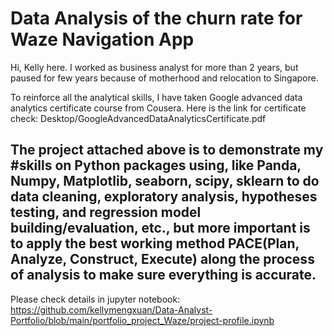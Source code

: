 # Data Analysis of the churn rate for Waze Navigation App

Hi, Kelly here. I worked as business analyst for more than 2 years, but paused for few years because of motherhood and relocation to Singapore.

To reinforce all the analytical skills, I have taken Google advanced data analytics certificate course from Cousera. Here is the link for certificate check: Desktop/GoogleAdvancedDataAnalyticsCertificate.pdf

## The project attached above is to demonstrate my #skills on Python packages using, like Panda, Numpy, Matplotlib, seaborn, scipy, sklearn to do data cleaning, exploratory analysis, hypotheses testing, and regression model building/evaluation, etc., but more important is to apply the best working method PACE(Plan, Analyze, Construct, Execute) along the process of analysis to make sure everything is accurate. 

Please check details in jupyter notebook: https://github.com/kellymengxuan/Data-Analyst-Portfolio/blob/main/portfolio_project_Waze/project-profile.ipynb

